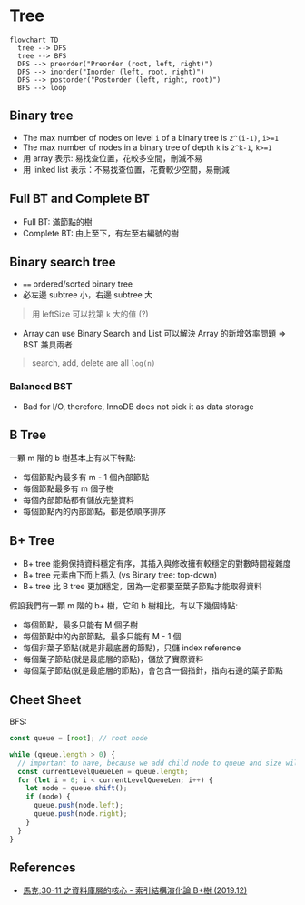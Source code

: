 # Tree

```mermaid
flowchart TD
  tree --> DFS
  tree --> BFS
  DFS --> preorder("Preorder (root, left, right)")
  DFS --> inorder("Inorder (left, root, right)")
  DFS --> postorder("Postorder (left, right, root)")
  BFS --> loop
```

## Binary tree

- The max number of nodes on level `i` of a binary tree is `2^(i-1)`, `i>=1`
- The max number of nodes in a binary tree of depth `k` is `2^k-1`, `k>=1`
- 用 array 表示: 易找查位置，花較多空間，刪減不易
- 用 linked list 表示：不易找查位置，花費較少空間，易刪減

## Full BT and Complete BT

- Full BT: 滿節點的樹
- Complete BT: 由上至下，有左至右編號的樹

## Binary search tree

- `==` ordered/sorted binary tree
- 必左邊 subtree 小，右邊 subtree 大

> 用 leftSize 可以找第 `k` 大的值 (?)

- Array can use Binary Search and List 可以解決 Array 的新增效率問題 => BST 兼具兩者

> search, add, delete are all `log(n)`

### Balanced BST

- Bad for I/O, therefore, InnoDB does not pick it as data storage

## B Tree

一顆 m 階的 b 樹基本上有以下特點:

- 每個節點內最多有 m - 1 個內部節點
- 每個節點最多有 m 個子樹
- 每個內部節點都有儲放完整資料
- 每個節點內的內部節點，都是依順序排序

## B+ Tree

- B+ tree 能夠保持資料穩定有序，其插入與修改擁有較穩定的對數時間複雜度
- B+ tree 元素由下而上插入 (vs Binary tree: top-down)
- B+ tree 比 B tree 更加穩定，因為一定都要至葉子節點才能取得資料

假設我們有一顆 m 階的 b+ 樹，它和 b 樹相比，有以下幾個特點:

- 每個節點，最多只能有 M 個子樹
- 每個節點中的內部節點，最多只能有 M - 1 個
- 每個非葉子節點(就是非最底層的節點)，只儲 index reference
- 每個葉子節點(就是最底層的節點)，儲放了實際資料
- 每個葉子節點(就是最底層的節點)，會包含一個指針，指向右邊的葉子節點

## Cheet Sheet

BFS:

```javascript
const queue = [root]; // root node

while (queue.length > 0) {
  // important to have, because we add child node to queue and size will be changed
  const currentLevelQueueLen = queue.length;
  for (let i = 0; i < currentLevelQueueLen; i++) {
    let node = queue.shift();
    if (node) {
      queue.push(node.left);
      queue.push(node.right);
    }
  }
}
```

## References

- [馬克;30-11 之資料庫層的核心 - 索引結構演化論 B+樹 (2019.12)](https://mark-lin.com/posts/20190911/)
